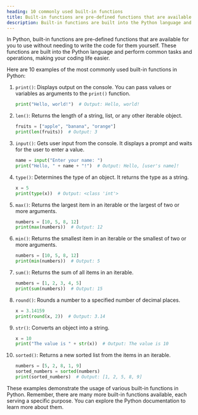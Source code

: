 ```yaml
---
heading: 10 commonly used built-in functions
title: Built-in functions are pre-defined functions that are available for you to use without needing to write the code for them yourself.
description: Built-in functions are built into the Python language and perform common tasks and operations, making your coding life easier.
---
```


In Python, built-in functions are pre-defined functions that are available for you to use without needing to write the code for them yourself. These functions are built into the Python language and perform common tasks and operations, making your coding life easier.

Here are 10 examples of the most commonly used built-in functions in Python:

1. `print()`: Displays output on the console. You can pass values or variables as arguments to the `print()` function.

   ```python
   print("Hello, world!")  # Output: Hello, world!
   ```

2. `len()`: Returns the length of a string, list, or any other iterable object.

   ```python
   fruits = ["apple", "banana", "orange"]
   print(len(fruits))  # Output: 3
   ```

3. `input()`: Gets user input from the console. It displays a prompt and waits for the user to enter a value.

   ```python
   name = input("Enter your name: ")
   print("Hello, " + name + "!")  # Output: Hello, [user's name]!
   ```

4. `type()`: Determines the type of an object. It returns the type as a string.

   ```python
   x = 5
   print(type(x))  # Output: <class 'int'>
   ```

5. `max()`: Returns the largest item in an iterable or the largest of two or more arguments.

   ```python
   numbers = [10, 5, 8, 12]
   print(max(numbers))  # Output: 12
   ```

6. `min()`: Returns the smallest item in an iterable or the smallest of two or more arguments.

   ```python
   numbers = [10, 5, 8, 12]
   print(min(numbers))  # Output: 5
   ```

7. `sum()`: Returns the sum of all items in an iterable.

   ```python
   numbers = [1, 2, 3, 4, 5]
   print(sum(numbers))  # Output: 15
   ```

8. `round()`: Rounds a number to a specified number of decimal places.

   ```python
   x = 3.14159
   print(round(x, 2))  # Output: 3.14
   ```

9. `str()`: Converts an object into a string.

   ```python
   x = 10
   print("The value is " + str(x))  # Output: The value is 10
   ```

10. `sorted()`: Returns a new sorted list from the items in an iterable.
    ```python
    numbers = [5, 2, 8, 1, 9]
    sorted_numbers = sorted(numbers)
    print(sorted_numbers)  # Output: [1, 2, 5, 8, 9]
    ```

These examples demonstrate the usage of various built-in functions in Python. Remember, there are many more built-in functions available, each serving a specific purpose. You can explore the Python documentation to learn more about them.
